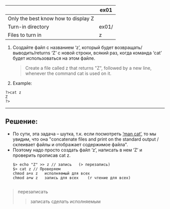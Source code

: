 |                    |	ex01		      |
| ------------------ | -------------------|
| Only the best know how to display Z	  |
| Turn-in directory  | 	ex01/			  |
| Files to turn in   | 	z				  |

1. Создайте файл с названием ‘z’, который будет возвращать/выводить/returns ‘Z’ с новой строки, всякий раз, когда команда ‘cat’ будет использоваться на этом файле.
   > Create a file called z that returns "Z", followed by a new line, whenever the command cat is used on it.

2. Example:
```
?>cat z
Z
?>
```

---

## Решение: ##
* По сути, эта задача – шутка, т.к. если посмотреть [‘man cat’](https://losst.ru/komanda-cat-linux), то мы увидим, что она "concatenate files and print on the standard output / склеивает файлы и отображает содержимое файла".
* Поэтому надо просто создать файл ‘z’, написать в нем ‘Z’ и проверить прописав cat z.
    ```
    $> echo "Z" >> z // запись   (> перезапись)
    $> cat z // Проверяем
    chmod a+x z   исполняемый для всех
    chmod a+w z   запись для всех    (r чтение для всех)
    
    
    ```

> перезаписать
>> записать
сделать исполняемым



